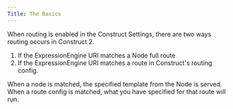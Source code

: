 ```yaml
---
Title: The Basics
---
```


When routing is enabled in the Construct Settings, there are two ways routing occurs in Construct 2.

1. If the ExpressionEngine URI matches a Node full route
2. If the ExpressionEngine URI matches a route in Construct's routing config.

When a node is matched, the specified template from the Node is served. When a route config is matched, what you have specified for that route will run.
